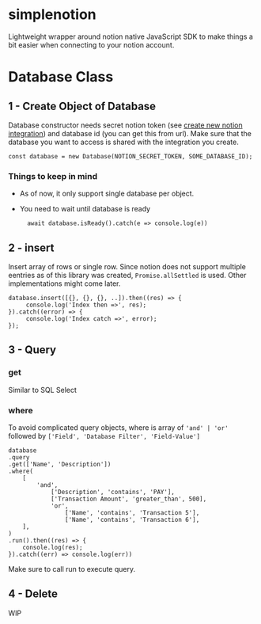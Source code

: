 
# simplenotion

Lightweight wrapper around notion native JavaScript SDK to make things a bit easier when connecting to your notion account.

# Database Class

## 1 - Create Object of Database

Database constructor needs secret notion token (see [create new notion integration](https://www.notion.so/my-integrations)) and database id (you can get this from url). Make sure that the database you want to access is shared with the integration you create.

    const database = new Database(NOTION_SECRET_TOKEN, SOME_DATABASE_ID);

### Things to keep in mind

- As of now, it only support single database per object.
- You need to wait until database is ready

        await database.isReady().catch(e => console.log(e))


## 2 - insert
Insert array of rows or single row. Since notion does not support multiple eentries as of this library was created, `Promise.allSettled` is used. Other implementations might come later.

    database.insert([{}, {}, {}, ..]).then((res) => {
         console.log('Index then =>', res);
    }).catch((error) => {
         console.log('Index catch =>', error);
    });

## 3 - Query

### get
Similar to SQL Select

### where
To avoid complicated query objects, where is array of `'and' | 'or'` followed by `['Field', 'Database Filter', 'Field-Value']`

    database
    .query
    .get(['Name', 'Description'])
    .where(
        [
            'and',
                ['Description', 'contains', 'PAY'],
                ['Transaction Amount', 'greater_than', 500],
                'or',
                    ['Name', 'contains', 'Transaction 5'],
                    ['Name', 'contains', 'Transaction 6'],
        ],
    )
    .run().then((res) => {
        console.log(res);
    }).catch((err) => console.log(err))

Make sure to call run to execute query.


## 4 - Delete
WIP